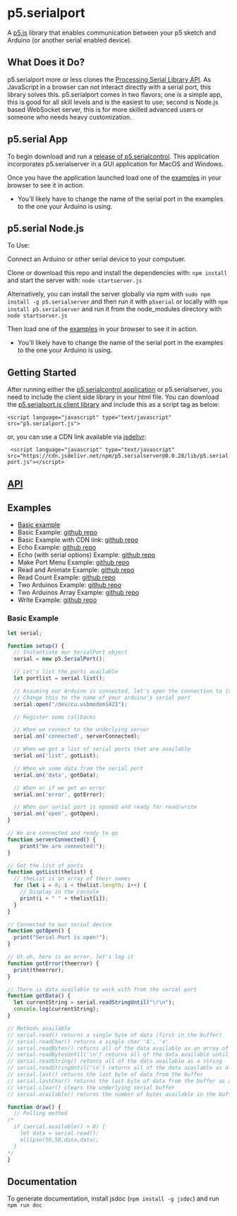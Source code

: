 p5.serialport 
=============

A [p5.js](http://p5js.org/) library that enables communication between your p5 sketch and Arduino (or another serial enabled device). 

What Does it Do?
----------------

p5.serialport more or less clones the [Processing Serial Library API](https://processing.org/reference/libraries/serial/index.html). As JavaScript in a browser can not interact directly with a serial port, this library solves this. p5.serialport comes in two flavors; one is a simple app, this is good for all skill levels and is the easiest to use; second is Node.js based WebSocket server, this is for more skilled advanced users or someone who needs heavy customization.

p5.serial App
-------------

To begin download and run a [release of p5.serialcontrol](https://github.com/p5-serial/p5.serialcontrol/releases). This application incorporates p5.serialserver in a GUI application for MacOS and Windows.

Once you have the application launched load one of the [examples](#examples) in your browser to see it in action.  

* You'll likely have to change the name of the serial port in the examples to the one your Arduino is using.

p5.serial Node.js
-----------------

To Use:

Connect an Arduino or other serial device to your computuer.

Clone or download this repo and install the dependencies with: ```npm install``` and start the server with: ```node startserver.js```

Alternatively, you can install the server globally via npm with ```sudo npm install -g p5.serialserver```  and then run it with ```p5serial``` or locally with ```npm install p5.serialserver``` and run it from the node_modules directory with ```node startserver.js```

Then load one of the [examples](#examples) in your browser to see it in action.  

* You'll likely have to change the name of the serial port in the examples to the one your Arduino is using.

Getting Started
--------------

After running either the [p5.serialcontrol application](https://github.com/p5-serial/p5.serialcontrol/releases) or p5.serialserver, you need to include the client side library in your html file. You can download the [p5.serialport.js client library](https://github.com/p5-serial/p5.serialport/blob/master/lib/p5.serialport.js) and include this as a script tag as below:

``` <script language="javascript" type="text/javascript" src="p5.serialport.js"> ```

or, you can use a CDN link available via [jsdelivr](https://www.jsdelivr.com/):

``` <script language="javascript" type="text/javascript" src="https://cdn.jsdelivr.net/npm/p5.serialserver@0.0.28/lib/p5.serialport.js"></script>```

[API](https://p5-serial.github.io/)
---

Examples
-------

* [Basic example](/examples/basics/)
* Basic Example: [github repo](https://github.com/p5-serial/p5.serialport/tree/master/examples/basics)
* Basic Example with CDN link: [github repo](https://github.com/p5-serial/p5.serialport/tree/master/examples/basics-cdn)
* Echo Example: [github repo](https://github.com/p5-serial/p5.serialport/tree/master/examples/echo)
* Echo (with serial options) Example: [github repo](https://github.com/p5-serial/p5.serialport/tree/master/examples/echo2)
* Make Port Menu Example: [github repo](https://github.com/p5-serial/p5.serialport/tree/master/examples/makePortMenu)
* Read and Animate Example: [github repo](https://github.com/p5-serial/p5.serialport/tree/master/examples/readAndAnimate)
* Read Count Example: [github repo](https://github.com/p5-serial/p5.serialport/tree/master/examples/readCount)
* Two Arduinos Example: [github repo](https://github.com/p5-serial/p5.serialport/tree/main/examples/twoArduinosArray)
* Two Arduinos Array Example: [github repo]()
* Write Example: [github repo](https://github.com/p5-serial/p5.serialport/tree/master/examples/writeExample)

### Basic Example

```javascript
let serial;

function setup() {
  // Instantiate our SerialPort object
  serial = new p5.SerialPort();

  // Let's list the ports available
  let portlist = serial.list();

  // Assuming our Arduino is connected, let's open the connection to it
  // Change this to the name of your arduino's serial port
  serial.open("/dev/cu.usbmodem1421");

  // Register some callbacks

  // When we connect to the underlying server
  serial.on('connected', serverConnected);

  // When we get a list of serial ports that are available
  serial.on('list', gotList);

  // When we some data from the serial port
  serial.on('data', gotData);

  // When or if we get an error
  serial.on('error', gotError);

  // When our serial port is opened and ready for read/write
  serial.on('open', gotOpen);
}

// We are connected and ready to go
function serverConnected() {
    print("We are connected!");
}

// Got the list of ports
function gotList(thelist) {
  // theList is an array of their names
  for (let i = 0; i < thelist.length; i++) {
    // Display in the console
    print(i + " " + thelist[i]);
  }
}

// Connected to our serial device
function gotOpen() {
  print("Serial Port is open!");
}

// Ut oh, here is an error, let's log it
function gotError(theerror) {
  print(theerror);
}

// There is data available to work with from the serial port
function gotData() {
  let currentString = serial.readStringUntil("\r\n");
  console.log(currentString);
}

// Methods available
// serial.read() returns a single byte of data (first in the buffer)
// serial.readChar() returns a single char 'A', 'a'
// serial.readBytes() returns all of the data available as an array of bytes
// serial.readBytesUntil('\n') returns all of the data available until a '\n' (line break) is encountered
// serial.readString() retunrs all of the data available as a string
// serial.readStringUntil('\n') returns all of the data available as a tring until a (line break) is encountered
// serial.last() returns the last byte of data from the buffer
// serial.lastChar() returns the last byte of data from the buffer as a char
// serial.clear() clears the underlying serial buffer
// serial.available() returns the number of bytes available in the buffer

function draw() {
  // Polling method
/*
  if (serial.available() > 0) {
    let data = serial.read();
    ellipse(50,50,data,data);
  }
*/
}
```

Documentation
---------
To generate documentation, install jsdoc (``npm install -g jsdoc``) and run
```npm run doc```
